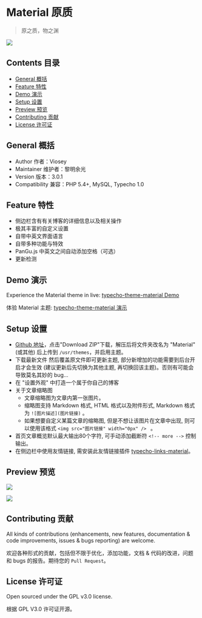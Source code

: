 # Material 原质

>原之质，物之渊

![](https://ooo.0o0.ooo/2017/06/29/5954eabb468a2.png)


## Contents 目录

- [General 概括](#general-概括)
- [Feature 特性](#feature-特性)
- [Demo 演示](#demo-演示)
- [Setup 设置](#setup-设置)
- [Preview 预览](#preview-预览)
- [Contributing 贡献](#contributing-贡献)
- [License 许可证](#license-许可证)


## General 概括

- Author 作者：Viosey
- Maintainer 维护者：黎明余光
- Version 版本：3.0.1
- Compatibility 兼容：PHP 5.4+, MySQL, Typecho 1.0

## Feature 特性

- 侧边栏含有有关博客的详细信息以及相关操作
- 极其丰富的自定义设置
- 自带中英文界面语言
- 自带多种功能与特效
- PanGu.js 中英文之间自动添加空格（可选）
- 更新检测

## Demo 演示

Experience the Material theme in live: [typecho-theme-material Demo](https://blog.lim-light.com)

体验 Material 主题: [typecho-theme-material 演示](https://blog.lim-light.com)

## Setup 设置

- [Github 地址](https://github.com/LiMingYuGuang/typecho-theme-material)，点击"Download ZIP"下载，解压后将文件夹改名为 "Material"(或其他) 后上传到 `/usr/themes`，并启用主题。
- 下载最新文件 然后覆盖原文件即可更新主题, 部分新增加的功能需要到后台开启才会生效 (建议更新后先切换为其他主题, 再切换回该主题)。否则有可能会导致莫名其妙的 bug...
- 在 "设置外观" 中打造一个属于你自己的博客
- 关于文章缩略图
	- 文章缩略图为文章内第一张图片。
	- 缩略图支持 Markdown 格式, HTML 格式以及附件形式, Markdown 格式为 `![图片描述](图片链接)` 。
	- 如果想要自定义某篇文章的缩略图, 但是不想让该图片在文章中出现, 则可以使用该格式 `<img src="图片链接" width="0px" /> ` 。
- 首页文章概览默认最大输出80个字符, 可手动添加截断符 `<!-- more -->` 控制输出。
- 在侧边栏中使用友情链接, 需安装此友情链接插件  [typecho-links-material](https://github.com/viosey/typecho-links-material)。



## Preview 预览


![](https://i.loli.net/2017/07/13/596784aa3a0aa.png)

![](https://i.loli.net/2017/07/13/5967853869727.png)


## Contributing 贡献

All kinds of contributions (enhancements, new features, documentation & code improvements, issues & bugs reporting) are welcome.

欢迎各种形式的贡献，包括但不限于优化，添加功能，文档 & 代码的改进，问题和 bugs 的报告。期待您的 `Pull Request`。


## License 许可证

Open sourced under the GPL v3.0 license.

根据 GPL V3.0 许可证开源。

